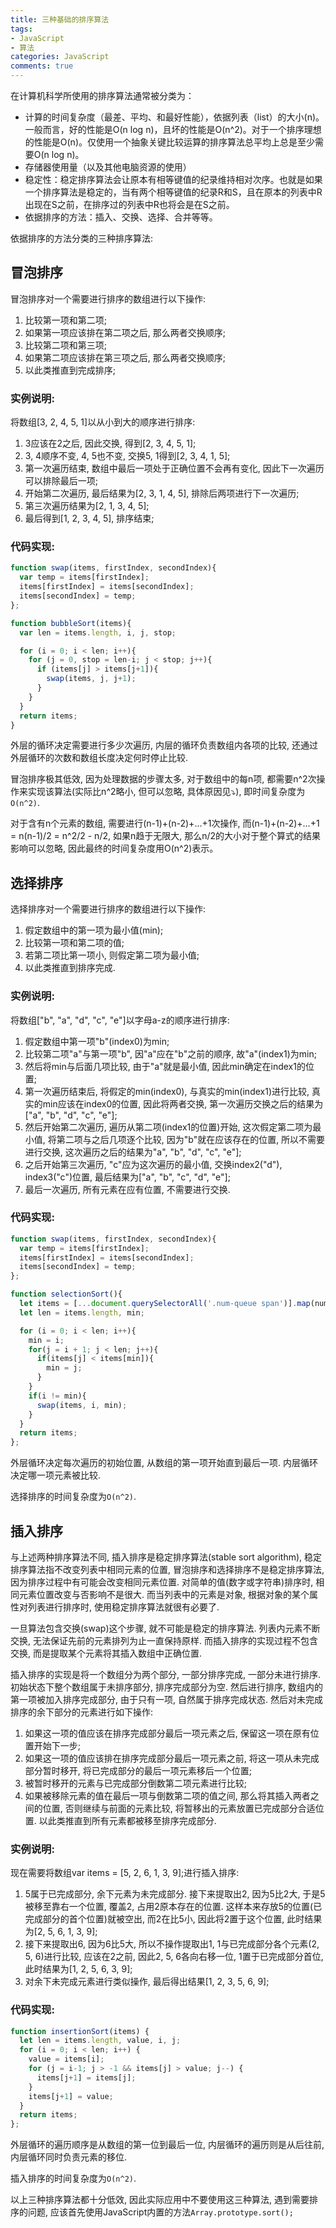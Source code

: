 ```yaml
---
title: 三种基础的排序算法
tags: 
- JavaScript
- 算法
categories: JavaScript
comments: true
---
```

在计算机科学所使用的排序算法通常被分类为：

* 计算的时间复杂度（最差、平均、和最好性能），依据列表（list）的大小(n)。一般而言，好的性能是O(n log n)，且坏的性能是O(n^2)。对于一个排序理想的性能是O(n)。仅使用一个抽象关键比较运算的排序算法总平均上总是至少需要O(n log n)。
* 存储器使用量（以及其他电脑资源的使用）
* 稳定性：稳定排序算法会让原本有相等键值的纪录维持相对次序。也就是如果一个排序算法是稳定的，当有两个相等键值的纪录R和S，且在原本的列表中R出现在S之前，在排序过的列表中R也将会是在S之前。
* 依据排序的方法：插入、交换、选择、合并等等。

依据排序的方法分类的三种排序算法:

## 冒泡排序

冒泡排序对一个需要进行排序的数组进行以下操作:

1. 比较第一项和第二项;
2. 如果第一项应该排在第二项之后, 那么两者交换顺序;
3. 比较第二项和第三项;
4. 如果第二项应该排在第三项之后, 那么两者交换顺序;
5. 以此类推直到完成排序;

### 实例说明:
将数组[3, 2, 4, 5, 1]以从小到大的顺序进行排序:

1. 3应该在2之后, 因此交换, 得到[2, 3, 4, 5, 1];
2. 3, 4顺序不变, 4, 5也不变, 交换5, 1得到[2, 3, 4, 1, 5];
3. 第一次遍历结束, 数组中最后一项处于正确位置不会再有变化, 因此下一次遍历可以排除最后一项;
4. 开始第二次遍历, 最后结果为[2, 3, 1, 4, 5], 排除后两项进行下一次遍历;
5. 第三次遍历结果为[2, 1, 3, 4, 5];
6. 最后得到[1, 2, 3, 4, 5], 排序结束;

### 代码实现:
``` javascript
function swap(items, firstIndex, secondIndex){
  var temp = items[firstIndex];
  items[firstIndex] = items[secondIndex];
  items[secondIndex] = temp;
};

function bubbleSort(items){
  var len = items.length, i, j, stop;

  for (i = 0; i < len; i++){
    for (j = 0, stop = len-i; j < stop; j++){
      if (items[j] > items[j+1]){
        swap(items, j, j+1);
      }
    }
  }
  return items;
}
```
外层的循环决定需要进行多少次遍历, 内层的循环负责数组内各项的比较, 还通过外层循环的次数和数组长度决定何时停止比较.

冒泡排序极其低效, 因为处理数据的步骤太多, 对于数组中的每n项, 都需要n^2次操作来实现该算法(实际比n^2略小, 但可以忽略, 具体原因见⤵️), 即时间复杂度为`O(n^2)`.

对于含有n个元素的数组, 需要进行(n-1)+(n-2)+...+1次操作, 而(n-1)+(n-2)+...+1 = n(n-1)/2 = n^2/2 - n/2, 如果n趋于无限大, 那么n/2的大小对于整个算式的结果影响可以忽略, 因此最终的时间复杂度用O(n^2)表示。

## 选择排序

选择排序对一个需要进行排序的数组进行以下操作:

1. 假定数组中的第一项为最小值(min);
2. 比较第一项和第二项的值;
3. 若第二项比第一项小, 则假定第二项为最小值;
4. 以此类推直到排序完成.

### 实例说明:
将数组["b", "a", "d", "c", "e"]以字母a-z的顺序进行排序:

1. 假定数组中第一项"b"(index0)为min;
2. 比较第二项"a"与第一项"b", 因"a"应在"b"之前的顺序, 故"a"(index1)为min;
3. 然后将min与后面几项比较, 由于"a"就是最小值, 因此min确定在index1的位置;
4. 第一次遍历结束后, 将假定的min(index0), 与真实的min(index1)进行比较, 真实的min应该在index0的位置, 因此将两者交换, 第一次遍历交换之后的结果为["a", "b", "d", "c", "e"];
5. 然后开始第二次遍历, 遍历从第二项(index1的位置)开始, 这次假定第二项为最小值, 将第二项与之后几项逐个比较, 因为"b"就在应该存在的位置, 所以不需要进行交换, 这次遍历之后的结果为"a", "b", "d", "c", "e"];
6. 之后开始第三次遍历, "c"应为这次遍历的最小值, 交换index2("d"), index3("c")位置, 最后结果为["a", "b", "c", "d", "e"];
7. 最后一次遍历, 所有元素在应有位置, 不需要进行交换.

### 代码实现:
``` javascript
function swap(items, firstIndex, secondIndex){
  var temp = items[firstIndex];
  items[firstIndex] = items[secondIndex];
  items[secondIndex] = temp;
};

function selectionSort(){
  let items = [...document.querySelectorAll('.num-queue span')].map(num => +num.textContent);
  let len = items.length, min;

  for (i = 0; i < len; i++){
    min = i;
    for(j = i + 1; j < len; j++){
      if(items[j] < items[min]){
        min = j;
      }
    }
    if(i != min){
      swap(items, i, min);
    }
  }
  return items;
};
```
外层循环决定每次遍历的初始位置, 从数组的第一项开始直到最后一项. 内层循环决定哪一项元素被比较.

选择排序的时间复杂度为`O(n^2)`.

## 插入排序
与上述两种排序算法不同, 插入排序是稳定排序算法(stable sort algorithm), 稳定排序算法指不改变列表中相同元素的位置, 冒泡排序和选择排序不是稳定排序算法, 因为排序过程中有可能会改变相同元素位置. 对简单的值(数字或字符串)排序时, 相同元素位置改变与否影响不是很大. 而当列表中的元素是对象, 根据对象的某个属性对列表进行排序时, 使用稳定排序算法就很有必要了.

一旦算法包含交换(swap)这个步骤, 就不可能是稳定的排序算法. 列表内元素不断交换, 无法保证先前的元素排列为止一直保持原样. 而插入排序的实现过程不包含交换, 而是提取某个元素将其插入数组中正确位置.

插入排序的实现是将一个数组分为两个部分, 一部分排序完成, 一部分未进行排序. 初始状态下整个数组属于未排序部分, 排序完成部分为空. 然后进行排序, 数组内的第一项被加入排序完成部分, 由于只有一项, 自然属于排序完成状态. 然后对未完成排序的余下部分的元素进行如下操作:

1. 如果这一项的值应该在排序完成部分最后一项元素之后, 保留这一项在原有位置开始下一步;
2. 如果这一项的值应该排在排序完成部分最后一项元素之前, 将这一项从未完成部分暂时移开, 将已完成部分的最后一项元素移后一个位置;
3. 被暂时移开的元素与已完成部分倒数第二项元素进行比较;
4. 如果被移除元素的值在最后一项与倒数第二项的值之间, 那么将其插入两者之间的位置, 否则继续与前面的元素比较, 将暂移出的元素放置已完成部分合适位置. 以此类推直到所有元素都被移至排序完成部分.

### 实例说明:
现在需要将数组var items = [5, 2, 6, 1, 3, 9];进行插入排序:

1. 5属于已完成部分, 余下元素为未完成部分. 接下来提取出2, 因为5比2大, 于是5被移至靠右一个位置, 覆盖2, 占用2原本存在的位置. 这样本来存放5的位置(已完成部分的首个位置)就被空出, 而2在比5小, 因此将2置于这个位置, 此时结果为[2, 5, 6, 1, 3, 9];
2. 接下来提取出6, 因为6比5大, 所以不操作提取出1, 1与已完成部分各个元素(2, 5, 6)进行比较, 应该在2之前, 因此2, 5, 6各向右移一位, 1置于已完成部分首位, 此时结果为[1, 2, 5, 6, 3, 9];
3. 对余下未完成元素进行类似操作, 最后得出结果[1, 2, 3, 5, 6, 9];

### 代码实现:
``` javascript
function insertionSort(items) {
  let len = items.length, value, i, j;
  for (i = 0; i < len; i++) {
    value = items[i];
    for (j = i-1; j > -1 && items[j] > value; j--) {
      items[j+1] = items[j];
    }
    items[j+1] = value;
  }
  return items;
};
```
外层循环的遍历顺序是从数组的第一位到最后一位, 内层循环的遍历则是从后往前, 内层循环同时负责元素的移位.

插入排序的时间复杂度为`O(n^2)`.

以上三种排序算法都十分低效, 因此实际应用中不要使用这三种算法, 遇到需要排序的问题, 应该首先使用JavaScript内置的方法`Array.prototype.sort();`